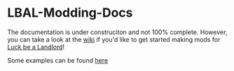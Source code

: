 # LBAL-Modding-Docs

The documentation is under construciton and not 100% complete. However, you can take a look at the [wiki](https://github.com/TrampolineTales/LBAL-Modding-Docs/wiki) if you'd like to get started making mods for [Luck be a Landlord](http://LuckBeALandlord.com/)!

Some examples can be found [here](examples/examples.md)
